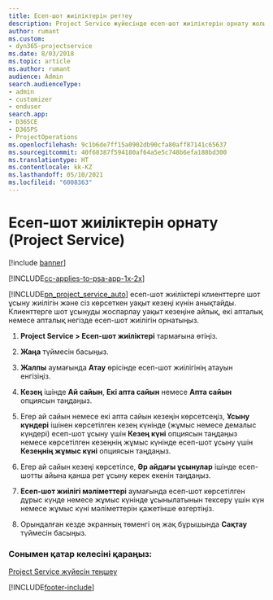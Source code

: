 ```yaml
---
title: Есеп-шот жиіліктерін реттеу
description: Project Service жүйесінде есеп-шот жиіліктерін орнату жолы
author: rumant
ms.custom:
- dyn365-projectservice
ms.date: 8/03/2018
ms.topic: article
ms.author: rumant
audience: Admin
search.audienceType:
- admin
- customizer
- enduser
search.app:
- D365CE
- D365PS
- ProjectOperations
ms.openlocfilehash: 9c1b6de7ff15a0902db90cfa80aff87141c65637
ms.sourcegitcommit: 40f68387f594180af64a5e5c748b6efa188bd300
ms.translationtype: HT
ms.contentlocale: kk-KZ
ms.lasthandoff: 05/10/2021
ms.locfileid: "6008363"
---
```

# <a name="set-up-invoice-frequencies-project-service"></a>Есеп-шот жиіліктерін орнату (Project Service)

[!include [banner](../includes/psa-now-project-operations.md)]

[!INCLUDE[cc-applies-to-psa-app-1x-2x](../includes/cc-applies-to-psa-app-1x-2x.md)]

[!INCLUDE[pn_project_service_auto](../includes/pn-project-service-auto.md)] есеп-шот жиіліктері клиенттерге шот ұсыну жиілігін және сіз көрсеткен уақыт кезеңі күнін анықтайды. Клиенттерге шот ұсынуды жоспарлау уақыт кезеңіне айлық, екі апталық немесе апталық негізде есеп-шот жиілігін орнатыңыз.  
  
1.  **Project Service > Есеп-шот жиіліктері** тармағына өтіңіз.  
  
2.  **Жаңа** түймесін басыңыз.  
  
3.  **Жалпы** аумағында **Атау** өрісінде есеп-шот жиілігінің атауын енгізіңіз.  
  
4.  **Кезең** ішінде **Ай сайын**, **Екі апта сайын** немесе **Апта сайын** опциясын таңдаңыз.  
  
5.  Егер ай сайын немесе екі апта сайын кезеңін көрсетсеңіз, **Ұсыну күндері** ішінен көрсетілген кезең күнінде (жұмыс немесе демалыс күндері) есеп-шот ұсыну үшін **Кезең күні** опциясын таңдаңыз немесе көрсетілген кезеңнің жұмыс күнінде есеп-шот ұсыну үшін **Кезеңнің жұмыс күні** опциясын таңдаңыз.  
  
6.  Егер ай сайын кезеңі көрсетілсе, **Әр айдағы ұсынулар** ішінде есеп-шотты айына қанша рет ұсыну керек екенін таңдаңыз.  
  
7.  **Есеп-шот жиілігі мәліметтері** аумағында есеп-шот көрсетілген дұрыс күнде немесе жұмыс күнінде ұсынылатынын тексеру үшін күн немесе жұмыс күні мәліметтерін қажетінше өзгертіңіз.  
  
8.  Орындалған кезде экранның төменгі оң жақ бұрышында **Сақтау** түймесін басыңыз.  
  
### <a name="see-also"></a>Сонымен қатар келесіні қараңыз:  
 [Project Service жүйесін теңшеу](../psa/configure.md)


[!INCLUDE[footer-include](../includes/footer-banner.md)]